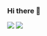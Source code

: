 ### Hi there 👋

![](https://2f9092a7-0479-4828-9ae3-ca66cd4e8cb9.mock.pstmn.io/aargeee)
![](https://ce7cd2dd-8fa4-4901-9cc8-1d42ec30a398.mock.pstmn.io/)
<!--
**aargeee/aargeee** is a ✨ _special_ ✨ repository because its `README.md` (this file) appears on your GitHub profile.

Here are some ideas to get you started:

- 🔭 I’m currently working on ...
- 🌱 I’m currently learning ...
- 👯 I’m looking to collaborate on ...
- 🤔 I’m looking for help with ...
- 💬 Ask me about ...
- 📫 How to reach me: ...
- 😄 Pronouns: ...
- ⚡ Fun fact: ...
-->
